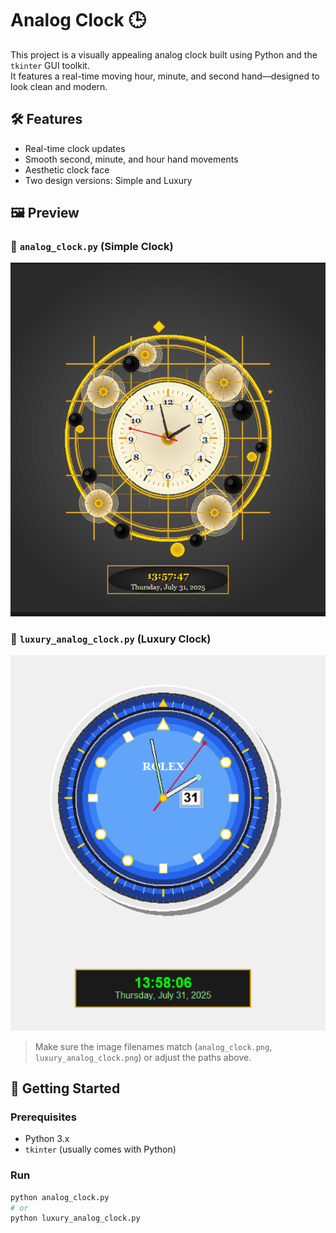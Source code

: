 # Analog Clock 🕒

This project is a visually appealing analog clock built using Python and the `tkinter` GUI toolkit.  
It features a real-time moving hour, minute, and second hand—designed to look clean and modern.

## 🛠 Features

- Real-time clock updates
- Smooth second, minute, and hour hand movements
- Aesthetic clock face
- Two design versions: Simple and Luxury

## 🖼 Preview

### 🔹 `analog_clock.py` (Simple Clock)
![Analog Clock](./analog_clock.png)

### 🔸 `luxury_analog_clock.py` (Luxury Clock)
![Luxury Clock](./luxury_analog_clock.png)

> Make sure the image filenames match (`analog_clock.png`, `luxury_analog_clock.png`) or adjust the paths above.

## 🚀 Getting Started

### Prerequisites

- Python 3.x  
- `tkinter` (usually comes with Python)

### Run

```bash
python analog_clock.py
# or
python luxury_analog_clock.py
